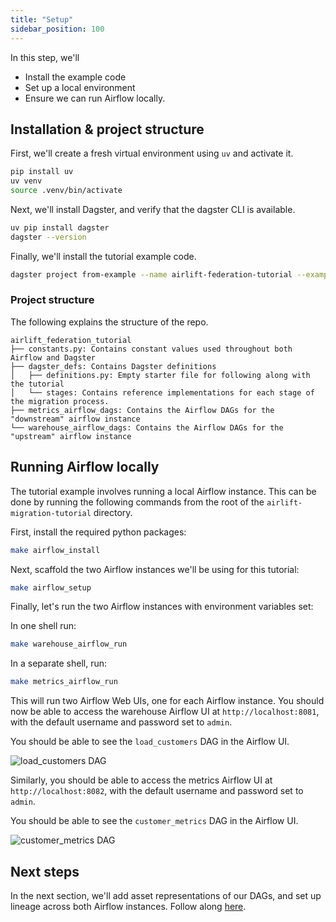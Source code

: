 ```yaml
---
title: "Setup"
sidebar_position: 100
---
```


In this step, we'll

- Install the example code
- Set up a local environment
- Ensure we can run Airflow locally.

## Installation & project structure

First, we'll create a fresh virtual environment using `uv` and activate it.

```bash
pip install uv
uv venv
source .venv/bin/activate
```

Next, we'll install Dagster, and verify that the dagster CLI is available.

```bash
uv pip install dagster
dagster --version
```

Finally, we'll install the tutorial example code.

```bash
dagster project from-example --name airlift-federation-tutorial --example airlift-federation-tutorial
```

### Project structure

The following explains the structure of the repo.

```plaintext
airlift_federation_tutorial
├── constants.py: Contains constant values used throughout both Airflow and Dagster
├── dagster_defs: Contains Dagster definitions
│   ├── definitions.py: Empty starter file for following along with the tutorial
│   └── stages: Contains reference implementations for each stage of the migration process.
├── metrics_airflow_dags: Contains the Airflow DAGs for the "downstream" airflow instance
└── warehouse_airflow_dags: Contains the Airflow DAGs for the "upstream" airflow instance
```

## Running Airflow locally

The tutorial example involves running a local Airflow instance. This can be done by running the following commands from the root of the `airlift-migration-tutorial` directory.

First, install the required python packages:

```bash
make airflow_install
```

Next, scaffold the two Airflow instances we'll be using for this tutorial:

```bash
make airflow_setup
```

Finally, let's run the two Airflow instances with environment variables set:

In one shell run:

```bash
make warehouse_airflow_run
```

In a separate shell, run:

```bash
make metrics_airflow_run
```

This will run two Airflow Web UIs, one for each Airflow instance. You should now be able to access the warehouse Airflow UI at `http://localhost:8081`, with the default username and password set to `admin`.

You should be able to see the `load_customers` DAG in the Airflow UI.

![load_customers DAG](/images/integrations/airlift/load_customers.png)

Similarly, you should be able to access the metrics Airflow UI at `http://localhost:8082`, with the default username and password set to `admin`.

You should be able to see the `customer_metrics` DAG in the Airflow UI.

![customer_metrics DAG](/images/integrations/airlift/customer_metrics.png)

## Next steps

In the next section, we'll add asset representations of our DAGs, and set up lineage across both Airflow instances. Follow along [here](observe).
